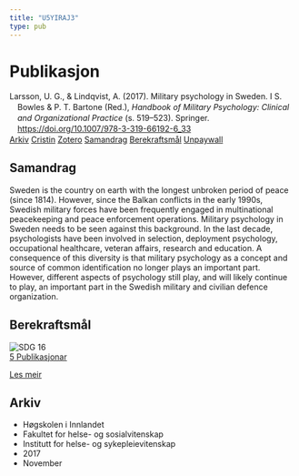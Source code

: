 ```yaml
---
title: "U5YIRAJ3"
type: pub
---
```

<h1>Publikasjon</h1>
<article id="csl-bib-container-U5YIRAJ3" class="csl-bib-container">
  <div class="csl-bib-body" style="line-height: 1.35; padding-left: 1em; text-indent:-1em;">
  <div class="csl-entry">Larsson, U. G., &amp; Lindqvist, A. (2017). Military psychology in Sweden. I S. Bowles &amp; P. T. Bartone (Red.), <i>Handbook of Military Psychology: Clinical and Organizational Practice</i> (s. 519&#x2013;523). Springer. <a href="https://doi.org/10.1007/978-3-319-66192-6_33">https://doi.org/10.1007/978-3-319-66192-6_33</a></div>
</div>
  <div class="csl-bib-buttons">
    <a href="#taxonomy-article-U5YIRAJ3" class="csl-bib-button">Arkiv</a>
    <a href="https://app.cristin.no/results/show.jsf?id=1516167" alt="Cristin URL" class="csl-bib-button">Cristin</a>
    <a href="http://zotero.org/groups/5402882/items/U5YIRAJ3" alt="Zotero URL" class="csl-bib-button">Zotero</a>
    <a href="#abstract-article-U5YIRAJ3" class="csl-bib-button">Samandrag</a>
    <a href="#sdg-article-U5YIRAJ3" class="csl-bib-button">Berekraftsmål</a>
    <a href="https://doi.org/10.1007/978-3-319-66192-6_33" class="csl-bib-button">Unpaywall</a>
  </div>
  <div id="csl-bib-meta-container-U5YIRAJ3"></div>
</article>
<div id="csl-bib-meta-U5YIRAJ3" class="csl-bib-meta">
  <article id="abstract-article-U5YIRAJ3" class="abstract-article">
    <h1>Samandrag</h1>
    Sweden is the country on earth with the longest unbroken period of peace (since 1814). However, since the Balkan conflicts in the early 1990s, Swedish military forces have been frequently engaged in multinational peacekeeping and peace enforcement operations. Military psychology in Sweden needs to be seen against this background. In the last decade, psychologists have been involved in selection, deployment psychology, occupational healthcare, veteran affairs, research and education. A consequence of this diversity is that military psychology as a concept and source of common identification no longer plays an important part. However, different aspects of psychology still play, and will likely continue to play, an important part in the Swedish military and civilian defence organization.
  </article>
  <article id="sdg-article-U5YIRAJ3" class="sdg-article">
    <h1>Berekraftsmål</h1>
    <div class="sdg-container"><div id="sdg16" class="sdg"> <img src="{{< params subfolder >}}images/sdg/sdg16_no.png" class="image" alt="SDG 16"> <div class="sdg-overlay"> <a href="{{< params subfolder >}}no/archive/?sdg=16#archive" class="sdg-publication-count"><span>5</span> Publikasjonar</a> <p><a href="NA" class="sdg-read-more">Les meir</a></p> </div> </div></div>
  </article>
  <article id="taxonomy-article-U5YIRAJ3" class="taxonomy-article">
    <h1>Arkiv</h1>
    <ul>
      <li>Høgskolen i Innlandet</li>
      <li>Fakultet for helse- og sosialvitenskap</li>
      <li>Institutt for helse- og sykepleievitenskap</li>
      <li>2017</li>
      <li>November</li>
    </ul>
  </article>
</div>
